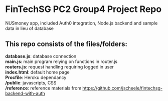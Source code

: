 # FinTechSG PC2 Group4 Project Repo
NUSmoney app, included Auth0 integration, Node.js backend and sample data in lieu of database

## This repo consists of the files/folders:  
**database.js**: database connection  
**main.js**: main program relying on functions in router.js  
**routers.js**: request handling requiring logged in user  
**index.html**: default home page  
**Procfile**: Heroku dependancy  
**/public**: javascripts, CSS  
**/reference**: reference materials from https://github.com/jscheele/fintechsg-backend-with-auth  
